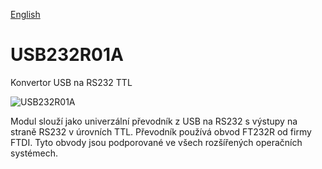 
[English](./README.md)
<!--- module --->
# USB232R01A
<!--- Emodule --->

<!--- subtitle ---> Konvertor USB na RS232 TTL <!--- Esubtitle --->

![USB232R01A](/doc/img/USB232R01A_QRcode.png)

<!--- description ---> Modul slouží jako univerzální převodník z USB na RS232 s výstupy na straně RS232 v úrovních TTL. Převodník používá obvod FT232R od firmy FTDI. Tyto obvody jsou podporované ve všech rozšířených operačních systémech.<!--- Edescription --->
            